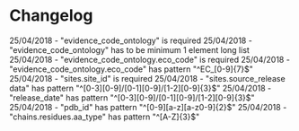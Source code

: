 Changelog
==========

25/04/2018 - "evidence_code_ontology" is required
25/04/2018 - "evidence_code_ontology" has to be minimum 1 element long list
25/04/2018 - "evidence_code_ontology.eco_code" is required
25/04/2018 - "evidence_code_ontology.eco_code" has pattern "^EC_[0-9]{7}$"
25/04/2018 - "sites.site_id" is required
25/04/2018 - "sites.source_release data" has pattern "^[0-3][0-9]/[0-1][0-9]/[1-2][0-9]{3}$"
25/04/2018 - "release_date" has pattern "^[0-3][0-9]/[0-1][0-9]/[1-2][0-9]{3}$"
25/04/2018 - "pdb_id" has pattern "^[0-9][a-z][a-z0-9]{2}$"
25/04/2018 - "chains.residues.aa_type" has pattern "^[A-Z]{3}$"